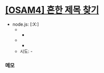 # [[OSAM4] 흔한 제목 찾기](https://doky.space/osam2019/2020/03/28/osam01.html#4-%ED%9D%94%ED%95%9C-%EC%A0%9C%EB%AA%A9-%EC%B0%BE%EA%B8%B0)

- node.js: [:X:]
  - -
  - -
  - 시도: -


### 메모
